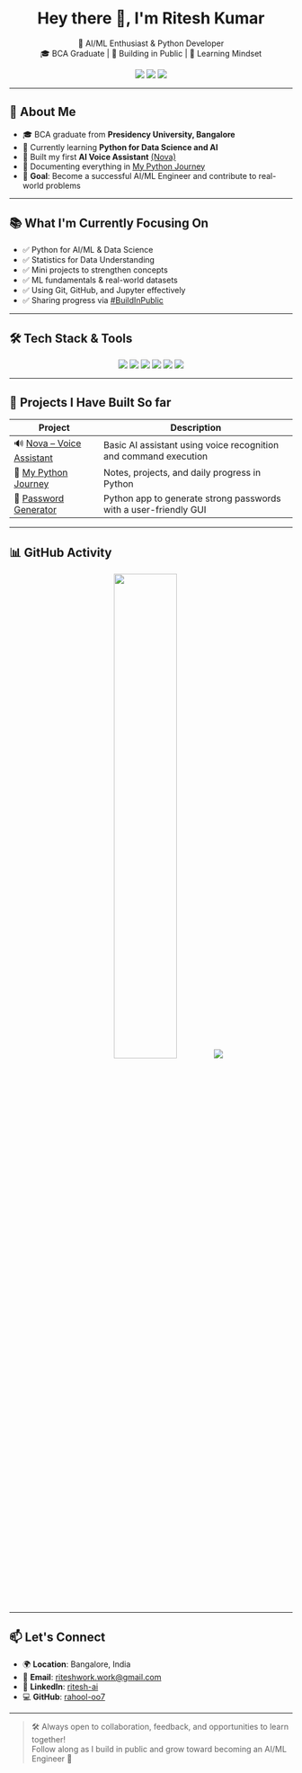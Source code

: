 <h1 align="center">Hey there 👋, I'm Ritesh Kumar</h1>  

<p align="center"> 
  🧠 AI/ML Enthusiast & Python Developer <br/>
  🎓 BCA Graduate | 🔄 Building in Public | 🌱 Learning Mindset
</p>

<p align="center">
  <a href="https://github.com/rahool-oo7"><img src="https://img.shields.io/github/followers/rahool-oo7?label=Followers&style=social" /></a>
  <a href="https://linkedin.com/in/ritesh-ai"><img src="https://img.shields.io/badge/LinkedIn-Ritesh%20Kumar-blue?style=flat&logo=linkedin" /></a>
  <a href="mailto:riteshwork.work@gmail.com"><img src="https://img.shields.io/badge/Gmail-riteshwork.work@gmail.com-red?style=flat&logo=gmail&logoColor=white" /></a>
</p>

---

## 🚀 About Me

- 🎓 BCA graduate from **Presidency University, Bangalore**
- 🐍 Currently learning **Python for Data Science and AI**
- 🤖 Built my first **AI Voice Assistant** [(Nova)](https://github.com/rahool-oo7/nova-voice-assistant)
- 🧠 Documenting everything in [My Python Journey](https://github.com/rahool-oo7/my-python-journey)
- 🎯 **Goal**: Become a successful AI/ML Engineer and contribute to real-world problems

---

## 📚 What I'm Currently Focusing On

- ✅ Python for AI/ML & Data Science
- ✅ Statistics for Data Understanding
- ✅ Mini projects to strengthen concepts
- ✅ ML fundamentals & real-world datasets
- ✅ Using Git, GitHub, and Jupyter effectively
- ✅ Sharing progress via [#BuildInPublic](https://www.linkedin.com/feed/hashtag/buildinpublic/)

---

## 🛠️ Tech Stack & Tools

<div align="center">
  <img src="https://img.shields.io/badge/Python-3776AB?style=for-the-badge&logo=python&logoColor=white"/>
  <img src="https://img.shields.io/badge/Java-ED8B00?style=for-the-badge&logo=java&logoColor=white"/>
  <img src="https://img.shields.io/badge/Git-F05032?style=for-the-badge&logo=git&logoColor=white"/>
  <img src="https://img.shields.io/badge/GitHub-181717?style=for-the-badge&logo=github&logoColor=white"/>
  <img src="https://img.shields.io/badge/VSCode-007ACC?style=for-the-badge&logo=visual-studio-code&logoColor=white"/>
  <img src="https://img.shields.io/badge/Jupyter-F37626?style=for-the-badge&logo=jupyter&logoColor=white"/>
</div>

---

## 🧩 Projects I Have Built So far

| Project | Description |
|--------|-------------|
| 🔊 [Nova – Voice Assistant](https://github.com/rahool-oo7/nova-voice-assistant) | Basic AI assistant using voice recognition and command execution |
| 📘 [My Python Journey](https://github.com/rahool-oo7/my-python-journey) | Notes, projects, and daily progress in Python |
| 🔐 [Password Generator](https://github.com/rahool-oo7/password-gen-gui) | Python app to generate strong passwords with a user-friendly GUI |

---

## 📊 GitHub Activity

<p align="center">
  <img src="https://github-readme-stats.vercel.app/api?username=rahool-oo7&show_icons=true&theme=tokyonight" width="47%" />
  <img src="https://streak-stats.demolab.com/?user=rahool-oo7&theme=tokyonight" />
</p>

---

## 📫 Let's Connect

- 🌍 **Location**: Bangalore, India
- 📧 **Email**: riteshwork.work@gmail.com
- 💼 **LinkedIn**: [ritesh-ai](https://linkedin.com/in/ritesh-ai)
- 💻 **GitHub**: [rahool-oo7](https://github.com/rahool-oo7)

---

> 🛠️ Always open to collaboration, feedback, and opportunities to learn together!  
> Follow along as I build in public and grow toward becoming an AI/ML Engineer 🚀
